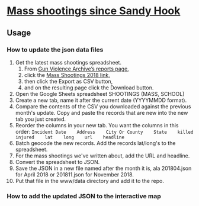 # [Mass shootings since Sandy Hook](http://interactive.nydailynews.com/map/mass-shootings-since-sandy-hook/)

## Usage

### How to update the json data files

1. Get the latest mass shootings spreadsheet.
    1. From [Gun Violence Archive’s reports page](http://www.gunviolencearchive.org/reports),
    1. click the [Mass Shootings 2018 link](http://www.gunviolencearchive.org/reports/mass-shooting),
    1. then click the Export as CSV button,
    1. and on the resulting page click the Download button.
1. Open the Google Sheets spreadsheet SHOOTINGS (MASS, SCHOOL)
1. Create a new tab, name it after the current date (YYYYMMDD format).
1. Compare the contents of the CSV you downloaded against the previous month's update. Copy and paste the records that are new into the new tab you just created.
1. Reorder the columns in your new tab. You want the columns in this order: `Incident Date    Address    City Or County    State    killed    injured    lat    long    url    headline`
1. Batch geocode the new records. Add the records lat/long's to the spreadsheet.
1. For the mass shootings we've written about, add the URL and headline.
1. Convert the spreadsheet to JSON.
1. Save the JSON in a new file named after the month it is, ala 201804.json for April 2018 or 201811.json for November 2018.
1. Put that file in the www/data directory and add it to the repo.

### How to add the updated JSON to the interactive map


